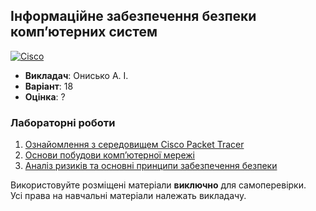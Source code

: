 ## Інформаційне забезпечення безпеки комп’ютерних систем

[![Cisco](https://img.shields.io/badge/Cisco-162F53?style=for-the-badge&logo=cisco&logoColor=white)](#)

- **Викладач**: Онисько А. І.
- **Варіант**: 18
- **Оцінка**: ?

### Лабораторні роботи
  1. [Ознайомлення з середовищем Cisco Packet Tracer](./Lab1/)
  2. [Основи побудови комп’ютерної мережі](./Lab2/)
  3. [Аналіз ризиків та основні принципи забезпечення безпеки](./Lab3/)

Використовуйте розміщені матеріали **виключно** для самоперевірки. <br>
Усі права на навчальні матеріали належать викладачу.